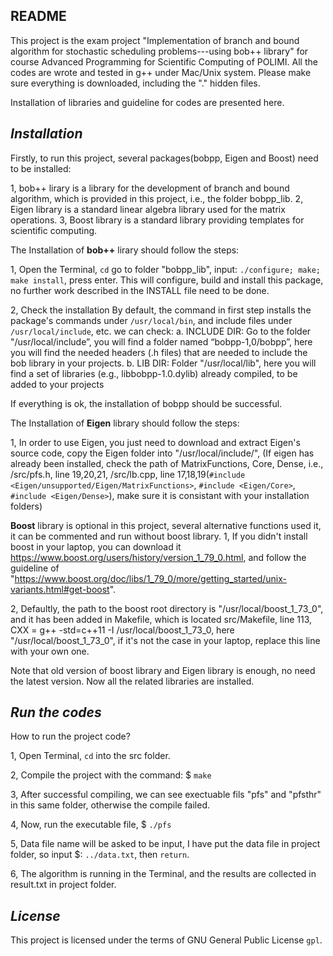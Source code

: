 ## README

This project is the exam project "Implementation of branch and bound algorithm for stochastic scheduling problems---using bob++ library" for course Advanced Programming for Scientific Computing of POLIMI.
All the codes are wrote and tested in  g++ under Mac/Unix system.
Please make sure everything is downloaded, including the "." hidden files.


Installation of libraries and guideline for codes are presented here.


## *Installation* 
Firstly, to run this project, several packages(bobpp, Eigen and Boost) need to be installed:

1, bob++ lirary is a library for the development of branch and bound algorithm, which is provided in this project, i.e., the folder bobpp_lib.
2, Eigen library is a standard linear algebra library used for the matrix operations.
3, Boost library is a standard library providing templates for scientific computing.


The Installation of **bob++** lirary should follow the steps:

1, Open the Terminal, `cd` go to folder "bobpp_lib", input: `./configure; make; make install`, press enter.
This will configure, build and install this package, no further work described in the INSTALL file need to be done.


2, Check the installation
    By default, the command in first step installs the package's commands under `/usr/local/bin`, and include files under `/usr/local/include`, etc.
    we can check:
    a. INCLUDE DIR: Go to the folder "/usr/local/include”, you will find a folder named “bobpp-1,0/bobpp”, here you will find the needed headers (.h files) that are needed to include the bob library in your projects.
    b. LIB DIR: Folder "/usr/local/lib", here you will find a set of libraries (e.g., libbobpp-1.0.dylib) already compiled, to be added to your projects 

If everything is ok, the installation of bobpp should be successful.


The Installation of **Eigen** library should follow the steps:

1, In order to use Eigen, you just need to download and extract Eigen's source code,  copy the Eigen folder into "/usr/local/include/", (If eigen has already been installed, check the path of MatrixFunctions, Core, Dense, i.e., /src/pfs.h, line 19,20,21, /src/lb.cpp, line 17,18,19(`#include <Eigen/unsupported/Eigen/MatrixFunctions>`, `#include <Eigen/Core>`, `#include <Eigen/Dense>`), make sure it is consistant with your installation folders)



**Boost** library is optional in this project, several alternative functions used it, it can be commented and run without boost library.
1, If you didn't install boost in your laptop, you can download it https://www.boost.org/users/history/version_1_79_0.html, and follow the guideline of "https://www.boost.org/doc/libs/1_79_0/more/getting_started/unix-variants.html#get-boost".

2, Defaultly, the path to the boost root directory  is "/usr/local/boost_1_73_0", and it has been added in Makefile, which is located src/Makefile, line 113, CXX = g++ -std=c++11 -I /usr/local/boost_1_73_0, here "/usr/local/boost_1_73_0", if it's not the case in your laptop, replace this line with your own one.


Note that old version of boost library and Eigen library is enough, no need the latest version. Now all the related libraries are installed. 


## *Run the codes* 
How to run the project code?

1, Open Terminal, `cd` into the src folder.

2, Compile the project with the command: $ `make`

3, After successful compiling, we can see exectuable fils "pfs" and "pfsthr" in this same folder, otherwise the compile failed. 

4, Now, run the executable file, $ `./pfs`

5, Data file name will be asked to be input, I have put the data file in project folder, so input $: `../data.txt`, then `return`.

6, The algorithm is running in the Terminal, and the results are collected in result.txt in project folder.

## *License*
This project is licensed under the terms of GNU General Public License `gpl`.